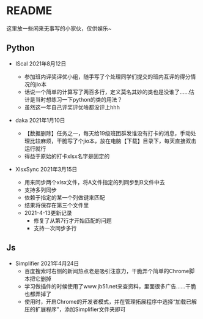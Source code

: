 # README

这里放一些闲来无事写的小家伙，仅供娱乐~

## Python

* IScal 2021年8月12日
  * 参加班内评奖评优小组，随手写了个处理同学们提交的班内互评的得分情况的jio本
  * 话说一个简单的计算写了两百多行，定义莫名其妙的类也是没谁了……估计是当时想练习一下python的类的用法？
  * 虽然这一年自己评奖评优啥都没评上hhh
* daka 2021年1月10日
  * 【数据删除】任务之一，每天给19级班团群发谁没有打卡的消息，手动处理比较麻烦，干脆写了个jio本，放在电脑【下载】目录下，每天直接双击运行就行
  * 得益于原始的打卡xlsx名字是固定的

* XlsxSync 2021年3月15日
  * 用来同步两个xlsx文件，将A文件指定的列同步到B文件中去
  * 支持多列同步
  * 依赖于指定的某一个列做键来匹配
  * 结果将保存在第三个文件里
  * 2021-4-13更新记录
    * 修复了从第7行才开始匹配的问题
    * 支持一次同步多行

## Js

* Simplifier 2021年4月24日
  * 百度搜索时右侧的新闻热点老是吸引注意力，干脆弄个简单的Chrome脚本把它删掉
  * 学习做插件的时候使用了www.jb51.net来查资料，里面很多广告……干脆也都弄掉了
  * 使用时，开启Chrome的开发者模式，并在管理拓展程序中选择“加载已解压的扩展程序”，添加Simplifier文件夹即可

